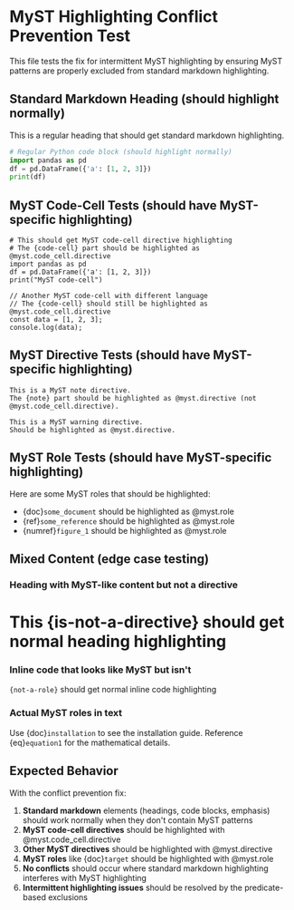 # MyST Highlighting Conflict Prevention Test

This file tests the fix for intermittent MyST highlighting by ensuring MyST patterns are properly excluded from standard markdown highlighting.

## Standard Markdown Heading (should highlight normally)

This is a regular heading that should get standard markdown highlighting.

```python
# Regular Python code block (should highlight normally)
import pandas as pd
df = pd.DataFrame({'a': [1, 2, 3]})
print(df)
```

## MyST Code-Cell Tests (should have MyST-specific highlighting)

```{code-cell} python
# This should get MyST code-cell directive highlighting
# The {code-cell} part should be highlighted as @myst.code_cell.directive
import pandas as pd
df = pd.DataFrame({'a': [1, 2, 3]})
print("MyST code-cell")
```

```{code-cell} javascript
// Another MyST code-cell with different language
// The {code-cell} should still be highlighted as @myst.code_cell.directive
const data = [1, 2, 3];
console.log(data);
```

## MyST Directive Tests (should have MyST-specific highlighting)

```{note}
This is a MyST note directive.
The {note} part should be highlighted as @myst.directive (not @myst.code_cell.directive).
```

```{warning}
This is a MyST warning directive.
Should be highlighted as @myst.directive.
```

## MyST Role Tests (should have MyST-specific highlighting)

Here are some MyST roles that should be highlighted:
- {doc}`some_document` should be highlighted as @myst.role
- {ref}`some_reference` should be highlighted as @myst.role  
- {numref}`figure_1` should be highlighted as @myst.role

## Mixed Content (edge case testing)

### Heading with MyST-like content but not a directive
# This {is-not-a-directive} should get normal heading highlighting

### Inline code that looks like MyST but isn't
`{not-a-role}` should get normal inline code highlighting

### Actual MyST roles in text
Use {doc}`installation` to see the installation guide.
Reference {eq}`equation1` for the mathematical details.

## Expected Behavior

With the conflict prevention fix:

1. **Standard markdown** elements (headings, code blocks, emphasis) should work normally when they don't contain MyST patterns
2. **MyST code-cell directives** should be highlighted with @myst.code_cell.directive 
3. **Other MyST directives** should be highlighted with @myst.directive
4. **MyST roles** like {doc}`target` should be highlighted with @myst.role
5. **No conflicts** should occur where standard markdown highlighting interferes with MyST highlighting
6. **Intermittent highlighting issues** should be resolved by the predicate-based exclusions